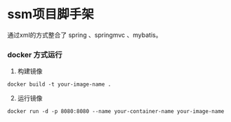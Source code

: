 # ssm项目脚手架
通过xml的方式整合了 spring 、springmvc 、mybatis。

### docker 方式运行
1. 构建镜像
```
docker build -t your-image-name . 
```
2. 运行镜像
```
docker run -d -p 8080:8080 --name your-container-name your-image-name
```